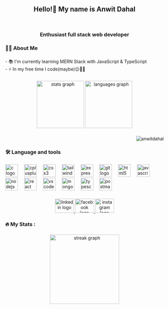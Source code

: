 ###

<h2 align="center">Hello!👋 My name is Anwit Dahal </h2> <br> <h3 align='center'> Enthusiast full stack web developer</h3>

###

<h3 align="left">👩‍💻  About Me</h3>

###

<p align="left">- 📚 I'm currently learning MERN Stack with JavaScript & TypeScript <br>- ⚡ In my free time I code(maybe)😉🤷‍♂️</p>

###
<div align="center">
  <img src="https://github-readme-stats.vercel.app/api?username=AnwitDahal&hide_title=false&hide_rank=false&show_icons=true&include_all_commits=true&count_private=true&disable_animations=false&theme=dracula&locale=en&hide_border=false&order=1" height="150" alt="stats graph"  />
  <img src="https://github-readme-stats.vercel.app/api/top-langs?username=AnwitDahal&locale=en&hide_title=false&layout=compact&card_width=320&langs_count=5&theme=dracula&hide_border=false&order=2" height="150" alt="languages graph"  />
</div>

###
<p align="right"> <img src="https://komarev.com/ghpvc/?username=anwitdahal&label=Profile%20views&color=0e75b6&style=flat" alt="anwitdahal" /> </p>

<h3 align="left">🛠 Language and tools</h3>

###

<div align="left">
  <img src="https://cdn.jsdelivr.net/gh/devicons/devicon/icons/c/c-original.svg" height="40" alt="c logo"  />
  <img width="12" />
  <img src="https://cdn.simpleicons.org/c++/00599C" height="40" alt="cplusplus logo"  />
  <img width="12" />
  <img src="https://cdn.simpleicons.org/css3/1572B6" height="40" alt="css3 logo"  />
  <img width="12" />
  <img src="https://cdn.simpleicons.org/tailwindcss/06B6D4" height="40" alt="tailwindcss logo"  />
  <img width="12" />
  <img src="https://skillicons.dev/icons?i=express" height="40" alt="express logo"  />
  <img width="12" />
  <img src="https://cdn.simpleicons.org/git/F05032" height="40" alt="git logo"  />
  <img width="12" />
  <img src="https://cdn.simpleicons.org/html5/E34F26" height="40" alt="html5 logo"  />
  <img width="12" />
  <img src="https://cdn.jsdelivr.net/gh/devicons/devicon/icons/javascript/javascript-original.svg" height="40" alt="javascript logo"  />
  <img width="12" />
  <img src="https://cdn.simpleicons.org/nodedotjs/339933" height="40" alt="nodejs logo"  />
  <img width="12" />
  <img src="https://cdn.simpleicons.org/react/61DAFB" height="40" alt="react logo"  />
  <img width="12" />
  <img src="https://cdn.jsdelivr.net/gh/devicons/devicon/icons/vscode/vscode-original.svg" height="40" alt="vscode logo"  />
  <img width="12" />
  <img src="https://cdn.simpleicons.org/mongodb/47A248" height="40" alt="mongodb logo"  />
  <img width="12" />
  <img src="https://cdn.simpleicons.org/typescript/3178C6" height="40" alt="typescript logo"  />
  <img width="12" />
  <img src="https://cdn.simpleicons.org/postman/FF6C37" height="40" alt="postman logo"  />
</div>


###

<div align="center">
  <a href="https://www.linkedin.com/in/anwit-dahal-9449a3314/" target="_blank">
    <img src="https://raw.githubusercontent.com/maurodesouza/profile-readme-generator/master/src/assets/icons/social/linkedin/default.svg" width="60" height="45" alt="linkedin logo"  />
  </a>
  <a href="https://www.facebook.com/anwit.dahal/" target="_blank">
    <img src="https://raw.githubusercontent.com/maurodesouza/profile-readme-generator/master/src/assets/icons/social/facebook/default.svg" width="60" height="45" alt="facebook logo"  />
  </a>
  <a href="https://www.instagram.com/anwit.dahal/" target="_blank">
    <img src="https://raw.githubusercontent.com/maurodesouza/profile-readme-generator/master/src/assets/icons/social/instagram/default.svg" width="60" height="45" alt="instagram logo"  />
  </a>
</div>

###
<h3 align="left">🔥   My Stats :</h3>

###

<div align="center">
  <img src="https://streak-stats.demolab.com?user=AnwitDahal&locale=en&mode=daily&theme=dark&hide_border=false&border_radius=5&order=3" height="220" alt="streak graph"  />
</div>

###
